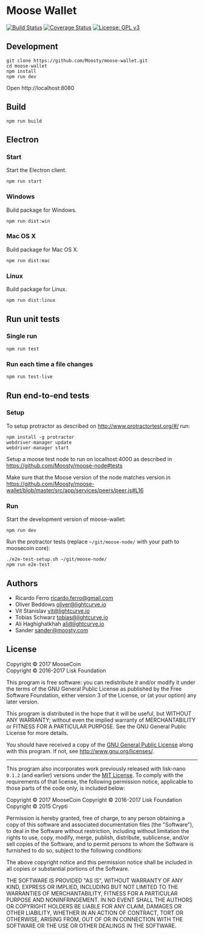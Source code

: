 # Moose Wallet

[![Build Status](https://travis-ci.org/Moosty/moose-wallet.svg?branch=testnet-development)](https://travis-ci.org/Moosty/moose-wallet)
[![Coverage Status](https://coveralls.io/repos/github/Moosty/moose-wallet/badge.svg?branch=master)](https://coveralls.io/github/Moosty/moose-wallet?branch=master)
[![License: GPL v3](https://img.shields.io/badge/License-GPL%20v3-blue.svg)](http://www.gnu.org/licenses/gpl-3.0)

## Development

```
git clone https://github.com/Moosty/moose-wallet.git
cd moose-wallet
npm install
npm run dev
```

Open http://localhost:8080

## Build

```
npm run build
```

## Electron

### Start

Start the Electron client.

```
npm run start
```

### Windows

Build package for Windows.

```
npm run dist:win
```

### Mac OS X

Build package for Mac OS X.

```
npm run dist:mac
```

### Linux

Build package for Linux.

```
npm run dist:linux
```

## Run unit tests

### Single run
```
npm run test
```

### Run each time a file changes
```
npm run test-live
```

## Run end-to-end tests

### Setup

To setup protractor as described on http://www.protractortest.org/#/ run:

```
npm install -g protractor
webdriver-manager update
webdriver-manager start
```

Setup a moose test node to run on localhost:4000 as described in https://github.com/Moosty/moose-node#tests

Make sure that the Moose version of the node matches version in https://github.com/Moosty/moose-wallet/blob/master/src/app/services/peers/peer.js#L16

### Run

Start the development version of moose-wallet:

```
npm run dev
```

Run the protractor tests (replace `~/git/moose-node/` with your path to moosecoin core):

```
./e2e-test-setup.sh ~/git/moose-node/
npm run e2e-test
```

## Authors

- Ricardo Ferro <ricardo.ferro@gmail.com>
- Oliver Beddows <oliver@lightcurve.io>
- Vít Stanislav <vit@lightcurve.io>
- Tobias Schwarz <tobias@lightcurve.io>
- Ali Haghighatkhah <ali@lightcurve.io>
- Sander <sander@moosty.com>
## License

Copyright © 2017 MooseCoin  
Copyright © 2016-2017 Lisk Foundation

This program is free software: you can redistribute it and/or modify it under the terms of the GNU General Public License as published by the Free Software Foundation, either version 3 of the License, or (at your option) any later version.

This program is distributed in the hope that it will be useful, but WITHOUT ANY WARRANTY; without even the implied warranty of MERCHANTABILITY or FITNESS FOR A PARTICULAR PURPOSE. See the GNU General Public License for more details.

You should have received a copy of the [GNU General Public License](https://github.com/LiskHQ/lisk-nano/tree/master/LICENSE) along with this program.  If not, see <http://www.gnu.org/licenses/>.

***

This program also incorporates work previously released with lisk-nano `0.1.2` (and earlier) versions under the [MIT License](https://opensource.org/licenses/MIT). To comply with the requirements of that license, the following permission notice, applicable to those parts of the code only, is included below:

Copyright © 2017 MooseCoin
Copyright © 2016-2017 Lisk Foundation
Copyright © 2015 Crypti

Permission is hereby granted, free of charge, to any person obtaining a copy of this software and associated documentation files (the "Software"), to deal in the Software without restriction, including without limitation the rights to use, copy, modify, merge, publish, distribute, sublicense, and/or sell copies of the Software, and to permit persons to whom the Software is furnished to do so, subject to the following conditions:

The above copyright notice and this permission notice shall be included in all copies or substantial portions of the Software.

THE SOFTWARE IS PROVIDED "AS IS", WITHOUT WARRANTY OF ANY KIND, EXPRESS OR IMPLIED, INCLUDING BUT NOT LIMITED TO THE WARRANTIES OF MERCHANTABILITY, FITNESS FOR A PARTICULAR PURPOSE AND NONINFRINGEMENT. IN NO EVENT SHALL THE AUTHORS OR COPYRIGHT HOLDERS BE LIABLE FOR ANY CLAIM, DAMAGES OR OTHER LIABILITY, WHETHER IN AN ACTION OF CONTRACT, TORT OR OTHERWISE, ARISING FROM, OUT OF OR IN CONNECTION WITH THE SOFTWARE OR THE USE OR OTHER DEALINGS IN THE SOFTWARE.
